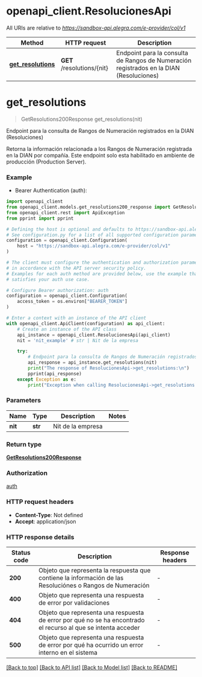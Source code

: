 # openapi_client.ResolucionesApi

All URIs are relative to *https://sandbox-api.alegra.com/e-provider/col/v1*

Method | HTTP request | Description
------------- | ------------- | -------------
[**get_resolutions**](ResolucionesApi.md#get_resolutions) | **GET** /resolutions/{nit} | Endpoint para la consulta de Rangos de Numeración registrados en la DIAN (Resoluciones)


# **get_resolutions**
> GetResolutions200Response get_resolutions(nit)

Endpoint para la consulta de Rangos de Numeración registrados en la DIAN (Resoluciones)

Retorna la información relacionada a los Rangos de Numeración registrada en la DIAN por compañía. Este endpoint solo esta habilitado en ambiente de producción (Production Server).

### Example

* Bearer Authentication (auth):

```python
import openapi_client
from openapi_client.models.get_resolutions200_response import GetResolutions200Response
from openapi_client.rest import ApiException
from pprint import pprint

# Defining the host is optional and defaults to https://sandbox-api.alegra.com/e-provider/col/v1
# See configuration.py for a list of all supported configuration parameters.
configuration = openapi_client.Configuration(
    host = "https://sandbox-api.alegra.com/e-provider/col/v1"
)

# The client must configure the authentication and authorization parameters
# in accordance with the API server security policy.
# Examples for each auth method are provided below, use the example that
# satisfies your auth use case.

# Configure Bearer authorization: auth
configuration = openapi_client.Configuration(
    access_token = os.environ["BEARER_TOKEN"]
)

# Enter a context with an instance of the API client
with openapi_client.ApiClient(configuration) as api_client:
    # Create an instance of the API class
    api_instance = openapi_client.ResolucionesApi(api_client)
    nit = 'nit_example' # str | Nit de la empresa

    try:
        # Endpoint para la consulta de Rangos de Numeración registrados en la DIAN (Resoluciones)
        api_response = api_instance.get_resolutions(nit)
        print("The response of ResolucionesApi->get_resolutions:\n")
        pprint(api_response)
    except Exception as e:
        print("Exception when calling ResolucionesApi->get_resolutions: %s\n" % e)
```



### Parameters


Name | Type | Description  | Notes
------------- | ------------- | ------------- | -------------
 **nit** | **str**| Nit de la empresa | 

### Return type

[**GetResolutions200Response**](GetResolutions200Response.md)

### Authorization

[auth](../README.md#auth)

### HTTP request headers

 - **Content-Type**: Not defined
 - **Accept**: application/json

### HTTP response details

| Status code | Description | Response headers |
|-------------|-------------|------------------|
**200** | Objeto que representa la respuesta que contiene la información de las Resoluciónes o Rangos de Numeración |  -  |
**400** | Objeto que representa una respuesta de error por validaciones |  -  |
**404** | Objeto que representa una respuesta de error por qué no se ha encontrado el recurso al que se intenta acceder |  -  |
**500** | Objeto que representa una respuesta de error por qué ha ocurrido un error interno en el sistema |  -  |

[[Back to top]](#) [[Back to API list]](../README.md#documentation-for-api-endpoints) [[Back to Model list]](../README.md#documentation-for-models) [[Back to README]](../README.md)

